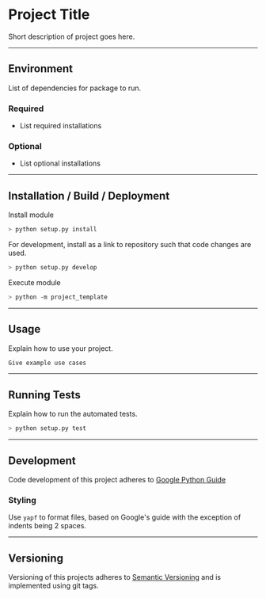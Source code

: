# Project Title
Short description of project goes here.

----
## Environment
List of dependencies for package to run.
### Required
* List required installations

### Optional
* List optional installations
----
## Installation / Build / Deployment
Install module
```bash
> python setup.py install
```
For development, install as a link to repository such that code changes are used.
```bash
> python setup.py develop
```

Execute module
```bash
> python -m project_template
```
----
## Usage
Explain how to use your project.
```Python
Give example use cases
```
----
## Running Tests
Explain how to run the automated tests.
```bash
> python setup.py test
```
----
## Development
Code development of this project adheres to [Google Python Guide](https://google.github.io/styleguide/pyguide.html)

### Styling
Use `yapf` to format files, based on Google's guide with the exception of indents being 2 spaces.

---
## Versioning
Versioning of this projects adheres to [Semantic Versioning](https://semver.org/spec/v2.0.0.html) and is implemented using git tags.  
